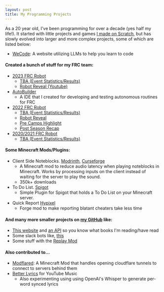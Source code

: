 ```yaml
---
layout: post
title: My Programming Projects
---
```


As a 20 year old, I've been programming for over a decade (yes half my life!). 
It started with little projects and games [I made on Scratch](https://scratch.mit.edu/users/vxa1527/), but has slowly evolved into larger and more complex projects,
some of which are listed below: 


- [WeCode](https://github.com/varun7654/ai-coding-tutor): A website utilizing LLMs to help you learn to code

#### **Created a bunch of stuff for my FRC team:**
- [2023 FRC Robot](https://github.com/FRC3476/FRC-2023)
    - [TBA (Event Statistics/Results)](https://www.thebluealliance.com/team/3476/2023)
    - [Robot Reveal (Youtube)](https://www.youtube.com/watch?v=CvMuQAEPYbs)
- [AutoBuilder](https://github.com/varun7654/AutoBuilder)
    - A IDE that I created for developing and testing autonomous routines for FRC
- [2022 FRC Robot](https://github.com/FRC3476/FRC-2022)
    - [TBA (Event Statistics/Results)](https://www.thebluealliance.com/team/3476/2022)
    - [Robot Reveal](https://youtu.be/sENzTtd2u-4?si=sy6iKiOx9PQ8F8MX)
    - [Pre Camps Highlight](https://youtu.be/nkH3cWh3aaQ?si=7G2HqcnQYptRMW_P)
    - [Post Season Recap](https://youtu.be/yWqOs5D42iM?si=f03J6xR_TmcbQS1o)
- [2020/2021 FRC Robot](https://github.com/FRC3476/FRC-2020)
    - [TBA (Event Statistics/Results)](https://www.thebluealliance.com/team/3476/2021)

#### **Some Minecraft Mods/Plugins:**
- Client Side Noteblocks. [Modrinth](https://modrinth.com/mod/clientsidenoteblocks), [Curseforge](https://www.curseforge.com/minecraft/mc-mods/client-side-noteblocks)
    - A Minecraft mod to reduce audio latency when playing noteblocks in Minecraft. Works by processing inputs on the client instead of waiting for the server to play the sound.
    - 350k+ downloads
- To Do List. [Spigot](https://www.spigotmc.org/resources/to-do-list.94596/)
    - Simple Plugin for Spigot that holds a To Do List on your Minecraft server.
- Quick Report [Hypixel](https://hypixel.net/threads/forge-1-8-9-quickreport-a-mod-for-quickly-reporting-cheaters-on-hypixel.3428305/)
    - Forge mod to make reporting blatant cheaters take less time

#### **And many more smaller projects on [my GitHub](https://github.com/varun7654) like:**
- [This website](https://github.com/varun7654/varun7654.github.io) and [an API](https://github.com/varun7654/Workers-Books-Api) so you know what books I'm reading/have read
- Some slack bots like, [this](https://github.com/varun7654/FantasyFirstSlackBot)
- Some stuff with the [Replay Mod](https://github.com/DaCubeKing/ReplayMod)

#### **Also contributed to...**
- [Modflared](https://github.com/HttpRafa/modflared): A Minecraft Mod that handles opening cloudflare tunnels to connect to servers behind them
- [Better Lyrics](https://github.com/boidushya/better-lyrics) for YouTube Music
  - Also experimenting using using OpenAI's Whisper to generate per-word synced lyrics
